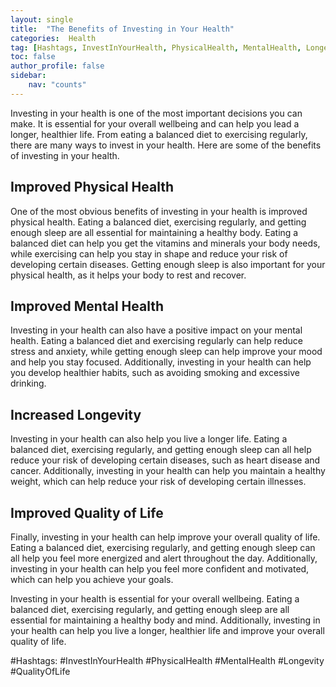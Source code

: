 ```yaml
---
layout: single
title:  "The Benefits of Investing in Your Health"
categories:  Health
tag: [Hashtags, InvestInYourHealth, PhysicalHealth, MentalHealth, Longevity, QualityOfLife, ]
toc: false
author_profile: false
sidebar:
    nav: "counts"
---
```

    
Investing in your health is one of the most important decisions you can make. It is essential for your overall wellbeing and can help you lead a longer, healthier life. From eating a balanced diet to exercising regularly, there are many ways to invest in your health. Here are some of the benefits of investing in your health.

## Improved Physical Health

One of the most obvious benefits of investing in your health is improved physical health. Eating a balanced diet, exercising regularly, and getting enough sleep are all essential for maintaining a healthy body. Eating a balanced diet can help you get the vitamins and minerals your body needs, while exercising can help you stay in shape and reduce your risk of developing certain diseases. Getting enough sleep is also important for your physical health, as it helps your body to rest and recover.

## Improved Mental Health

Investing in your health can also have a positive impact on your mental health. Eating a balanced diet and exercising regularly can help reduce stress and anxiety, while getting enough sleep can help improve your mood and help you stay focused. Additionally, investing in your health can help you develop healthier habits, such as avoiding smoking and excessive drinking.

## Increased Longevity

Investing in your health can also help you live a longer life. Eating a balanced diet, exercising regularly, and getting enough sleep can all help reduce your risk of developing certain diseases, such as heart disease and cancer. Additionally, investing in your health can help you maintain a healthy weight, which can help reduce your risk of developing certain illnesses.

## Improved Quality of Life

Finally, investing in your health can help improve your overall quality of life. Eating a balanced diet, exercising regularly, and getting enough sleep can all help you feel more energized and alert throughout the day. Additionally, investing in your health can help you feel more confident and motivated, which can help you achieve your goals.

Investing in your health is essential for your overall wellbeing. Eating a balanced diet, exercising regularly, and getting enough sleep are all essential for maintaining a healthy body and mind. Additionally, investing in your health can help you live a longer, healthier life and improve your overall quality of life. 

#Hashtags: #InvestInYourHealth #PhysicalHealth #MentalHealth #Longevity #QualityOfLife